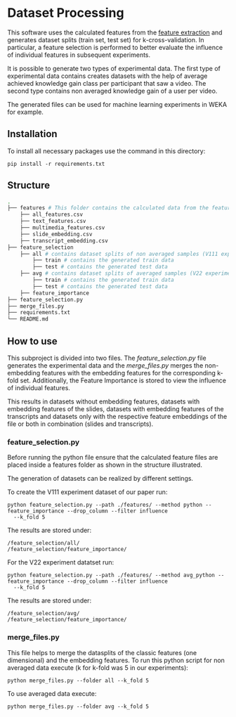 # Dataset Processing
This software uses the calculated features from the [feature extraction](https://github.com/TIBHannover/mooc_knowledge_gain/tree/main/feature_extraction) and generates dataset splits (train set, test set) for k-cross-validation.
In particular, a feature selection is performed to better evaluate the influence of individual features in subsequent experiments.

It is possible to generate two types of experimental data. The first type of experimental data contains
creates datasets with the help of average achieved knowledge gain class per participant that saw a video. The second 
type contains non averaged knowledge gain of a user per video.

The generated files can be used for machine learning experiments in WEKA for example.
## Installation
To install all necessary packages use the command in this directory:
```
pip install -r requirements.txt
```
## Structure
```bash
.
├── features # This folder contains the calculated data from the feature extraction
    ├── all_features.csv
    ├── text_features.csv 
    ├── multimedia_features.csv
    ├── slide_embedding.csv
    ├── transcript_embedding.csv
├── feature_selection
    ├── all # contains dataset splits of non averaged samples (V111 experiment)
        ├── train # contains the generated train data
        ├── test # contains the generated test data
    ├── avg # contains dataset splits of averaged samples (V22 experiment)
        ├── train # contains the generated train data
        ├── test # contains the generated test data
    ├── feature_importance
├── feature_selection.py
├── merge_files.py
├── requirements.txt
└── README.md

```
## How to use
This subproject is divided into two files. The *feature_selection.py* file generates the experimental data and the 
*merge_files.py* merges the non-embedding features with the embedding features for the corresponding k-fold set.
Additionally, the Feature Importance is stored to view the influence of individual features.

This results in datasets without embedding features, datasets with embedding features of the slides, datasets with 
embedding features of the transcripts and datasets only with the respective feature embeddings of the file or 
both in combination (slides and transcripts).
### feature_selection.py
Before running the python file ensure that the calculated feature files are placed inside a features folder as shown in 
the structure illustrated.

The generation of datasets can be realized by different settings.

To create the V111 experiment dataset of our paper run:
```
python feature_selection.py --path ./features/ --method python --feature_importance --drop_column --filter influence
  --k_fold 5
```
The results are stored under:
```
/feature_selection/all/
/feature_selection/feature_importance/
```
For the V22 experiment datatset run:
```
python feature_selection.py --path ./features/ --method avg_python --feature_importance --drop_column --filter influence
  --k_fold 5
```
The results are stored under:
```
/feature_selection/avg/
/feature_selection/feature_importance/
```
### merge_files.py
This file helps to merge the datasplits of the classic features (one dimensional) and the embedding features.
To run this python script for non averaged data execute (k for k-fold was 5 in our experiments):
```
python merge_files.py --folder all --k_fold 5
```
To use averaged data execute:
```
python merge_files.py --folder avg --k_fold 5
```
